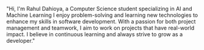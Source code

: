 "Hi, I'm Rahul Dahioya, a Computer Science student specializing in AI and Machine Learning
I enjoy problem-solving and learning new technologies to enhance my skills in software development.
With a passion for both project management and teamwork, I aim to work on projects that have real-world impact. 
 I believe in continuous learning and always strive to grow as a developer."

